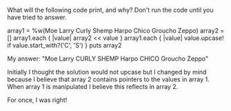 What will the following code print, and why? Don't run the code until you have tried to answer.

array1 = %w(Moe Larry Curly Shemp Harpo Chico Groucho Zeppo)
array2 = []
array1.each { |value| array2 << value }
array1.each { |value| value.upcase! if value.start_with?('C', 'S') }
puts array2

My answer:
"Moe Larry CURLY SHEMP Harpo CHICO Groucho Zeppo"

Initially I thought the solution would not upcase but I changed by mind because I believe that array 2 contains pointers to the values in array 1. When array 1 is manipulated I believe this reflects in array 2.

For once, I was right!

